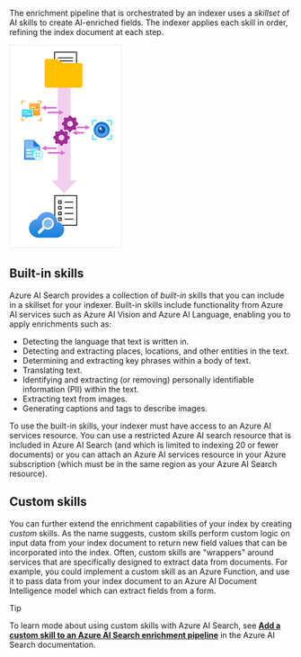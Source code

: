 The enrichment pipeline that is orchestrated by an indexer uses a *skillset* of AI skills to create AI-enriched fields. The indexer applies each skill in order, refining the index document at each step.

![Diagram of an indexer using a skillset to enrich data.](../media/skillset.png)

## Built-in skills

Azure AI Search provides a collection of *built-in* skills that you can include in a skillset for your indexer. Built-in skills include functionality from Azure AI services such as Azure AI Vision and Azure AI Language, enabling you to apply enrichments such as:

- Detecting the language that text is written in.
- Detecting and extracting places, locations, and other entities in the text.
- Determining and extracting key phrases within a body of text.
- Translating text.
- Identifying and extracting (or removing) personally identifiable information (PII) within the text.
- Extracting text from images.
- Generating captions and tags to describe images.

To use the built-in skills, your indexer must have access to an Azure AI services resource. You can use a restricted Azure AI search resource that is included in Azure AI Search (and which is limited to indexing 20 or fewer documents) or you can attach an Azure AI services resource in your Azure subscription (which must be in the same region as your Azure AI Search resource).

## Custom skills

You can further extend the enrichment capabilities of your index by creating *custom* skills. As the name suggests, custom skills perform custom logic on input data from your index document to return new field values that can be incorporated into the index. Often, custom skills are "wrappers" around services that are specifically designed to extract data from documents. For example, you could implement a custom skill as an Azure Function, and use it to pass data from your index document to an Azure AI Document Intelligence model which can extract fields from a form.

> [!TIP]
> To learn mode about using custom skills with Azure AI Search, see **[Add a custom skill to an Azure AI Search enrichment pipeline](/azure/search/cognitive-search-custom-skill-interface)** in the Azure AI Search documentation.
